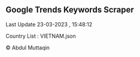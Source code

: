

## Google Trends Keywords Scraper 
 
Last Update 23-03-2023 , 15:48:12

Country List :
VIETNAM.json



© Abdul Muttaqin 
